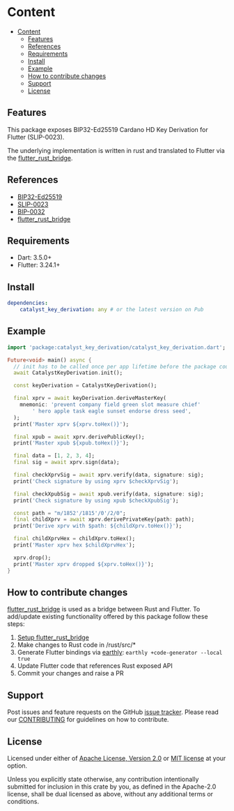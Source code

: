 # Content

* [Content](#content)
  * [Features](#features)
  * [References](#references)
  * [Requirements](#requirements)
  * [Install](#install)
  * [Example](#example)
  * [How to contribute changes](#how-to-contribute-changes)
  * [Support](#support)
  * [License](#license)

## Features

This package exposes BIP32-Ed25519 Cardano HD Key Derivation for Flutter (SLIP-0023).

The underlying implementation is written in rust and translated to Flutter
via the [flutter_rust_bridge](https://pub.dev/packages/flutter_rust_bridge).

## References

* [BIP32-Ed25519](https://input-output-hk.github.io/adrestia/static/Ed25519_BIP.pdf)
* [SLIP-0023](https://github.com/satoshilabs/slips/blob/master/slip-0023.md)
* [BIP-0032](https://github.com/bitcoin/bips/blob/master/bip-0032.mediawiki)
* [flutter_rust_bridge](https://pub.dev/packages/flutter_rust_bridge)

## Requirements

* Dart: 3.5.0+
* Flutter: 3.24.1+

## Install

```yaml
dependencies:
    catalyst_key_derivation: any # or the latest version on Pub
```

## Example

```dart
import 'package:catalyst_key_derivation/catalyst_key_derivation.dart';

Future<void> main() async {
  // init has to be called once per app lifetime before the package could be used
  await CatalystKeyDerivation.init();

  const keyDerivation = CatalystKeyDerivation();

  final xprv = await keyDerivation.deriveMasterKey(
    mnemonic: 'prevent company field green slot measure chief'
        ' hero apple task eagle sunset endorse dress seed',
  );
  print('Master xprv ${xprv.toHex()}');

  final xpub = await xprv.derivePublicKey();
  print('Master xpub ${xpub.toHex()}');

  final data = [1, 2, 3, 4];
  final sig = await xprv.sign(data);

  final checkXprvSig = await xprv.verify(data, signature: sig);
  print('Check signature by using xprv $checkXprvSig');

  final checkXpubSig = await xpub.verify(data, signature: sig);
  print('Check signature by using xpub $checkXpubSig');

  const path = "m/1852'/1815'/0'/2/0";
  final childXprv = await xprv.derivePrivateKey(path: path);
  print('Derive xprv with $path: ${childXprv.toHex()}');

  final childXprvHex = childXprv.toHex();
  print('Master xprv hex $childXprvHex');

  xprv.drop();
  print('Master xprv dropped ${xprv.toHex()}');
}
```

## How to contribute changes

[flutter_rust_bridge](https://pub.dev/packages/flutter_rust_bridge) is used as a bridge between Rust and Flutter.
To add/update existing functionality offered by this package follow these steps:

1. [Setup flutter_rust_bridge](https://cjycode.com/flutter_rust_bridge/quickstart)
2. Make changes to Rust code in /rust/src/*
3. Generate Flutter bindings via [earthly](https://earthly.dev/): `earthly +code-generator --local true`
4. Update Flutter code that references Rust exposed API
5. Commit your changes and raise a PR

## Support

Post issues and feature requests on the GitHub [issue tracker](https://github.com/input-output-hk/catalyst-voices/issues).
Please read our [CONTRIBUTING](https://github.com/input-output-hk/catalyst-voices/blob/main/CONTRIBUTING.md)
for guidelines on how to contribute.

## License

Licensed under either of [Apache License, Version 2.0](https://github.com/input-output-hk/catalyst-voices/blob/main/LICENSE-APACHE)
or [MIT license](https://github.com/input-output-hk/catalyst-voices/blob/main/LICENSE-MIT)
at your option.

Unless you explicitly state otherwise, any contribution intentionally submitted
for inclusion in this crate by you, as defined in the Apache-2.0 license, shall
be dual licensed as above, without any additional terms or conditions.

